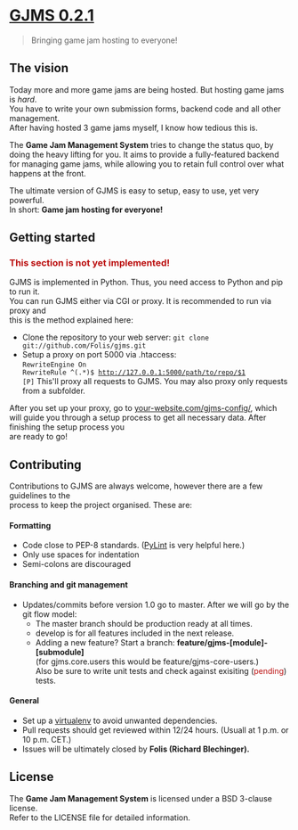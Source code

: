 # [GJMS 0.2.1](http://hostagamejam.com)
> Bringing game jam hosting to everyone!

## The vision

Today more and more game jams are being hosted. But hosting game jams is *hard*.<br>
You have to write your own submission forms, backend code and all other management.<br>
After having hosted 3 game jams myself, I know how tedious this is.

The **Game Jam Management System** tries to change the status quo, by doing the heavy lifting for you.
It aims to provide a fully-featured backend for managing game jams, while allowing you to retain full control over what happens at the front.  

The ultimate version of GJMS is easy to setup, easy to use, yet very powerful.<br>
In short: **Game jam hosting for everyone!**


## Getting started

<h3 style="color: #B11;">This section is not yet implemented!</h3>
GJMS is implemented in Python. Thus, you need access to Python and pip to run it.<br>
You can run GJMS either via CGI or proxy. It is recommended to run via proxy and<br>this is the method explained here:

* Clone the repository to your web server: `git clone git://github.com/Folis/gjms.git`
* Setup a proxy on port 5000 via .htaccess:<br>
<code>RewriteEngine On
RewriteRule ^(.*)$ http://127.0.0.1:5000/path/to/repo/$1 [P]</code>
This'll proxy all requests to GJMS. You may also proxy only requests from a subfolder.

After you set up your proxy, go to [your-website.com/gjms-config/](#), which will guide you through a setup process to get all necessary data. After finishing the setup process you<br>
are ready to go!

## Contributing

Contributions to GJMS are always welcome, however there are a few guidelines to the<br>process to keep the project organised. These are:

#### Formatting
* Code close to PEP-8 standards. ([PyLint](http://www.pylint.org/) is very helpful here.)
* Only use spaces for indentation
* Semi-colons are discouraged

#### Branching and git management
* Updates/commits before version 1.0 go to master. After we will go by the git flow model:
    - The master branch should be production ready at all times.
    - develop is for all features included in the next release.
    - Adding a new feature? Start a branch: **feature/gjms-[module]-[submodule]**<br>(for gjms.core.users this would be feature/gjms-core-users.)<br>
Also be sure to write unit tests and check against exisiting (<span style="color: #B11;">pending</span>) tests.

#### General
* Set up a [virtualenv](https://pypi.python.org/pypi/virtualenv) to avoid unwanted dependencies.
* Pull requests should get reviewed within 12/24 hours. (Usuall at 1 p.m. or 10 p.m. CET.)
* Issues will be ultimately closed by **Folis (Richard Blechinger).**

## License
The **Game Jam Management System** is licensed under a BSD 3-clause license.<br>
Refer to the LICENSE file for detailed information.
